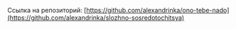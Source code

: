 Ссылка на репозиторий: [https://github.com/alexandrinka/ono-tebe-nado](https://github.com/alexandrinka/slozhno-sosredotochitsya)
